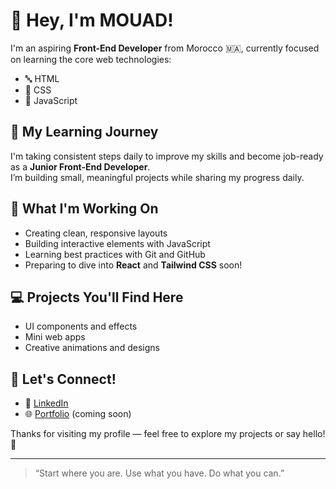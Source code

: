 # 👋 Hey, I'm MOUAD!

I'm an aspiring **Front-End Developer** from Morocco 🇲🇦, currently focused on learning the core web technologies:

- 🔤 HTML  
- 🎨 CSS  
- 🧠 JavaScript  

## 🌱 My Learning Journey

I'm taking consistent steps daily to improve my skills and become job-ready as a **Junior Front-End Developer**.  
I’m building small, meaningful projects while sharing my progress daily.

## 🔧 What I'm Working On

- Creating clean, responsive layouts
- Building interactive elements with JavaScript
- Learning best practices with Git and GitHub
- Preparing to dive into **React** and **Tailwind CSS** soon!

## 💻 Projects You'll Find Here

- UI components and effects  
- Mini web apps  
- Creative animations and designs  

## 📢 Let's Connect!

- 💼 [LinkedIn](https://www.linkedin.com/in/mouad-aiche-dev/)  
- 🌐 [Portfolio](https://your-portfolio.vercel.app) (coming soon)

Thanks for visiting my profile — feel free to explore my projects or say hello! 👋

---

> “Start where you are. Use what you have. Do what you can.”
